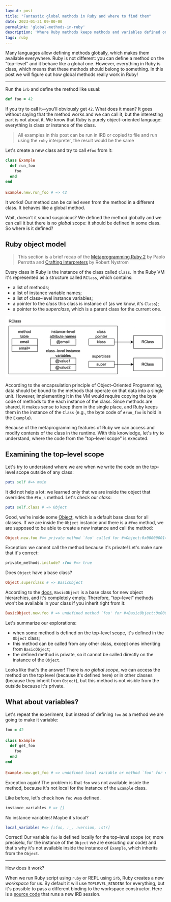 ```yaml
---
layout: post
title: "Fantastic global methods in Ruby and where to find them"
date: 2023-01-31 09-00-00
permalink: 'global-methods-in-ruby'
description: 'Where Ruby methods keeps methods and variables defined on the top–level scope'
tags: ruby
---
```


Many languages allow defining methods globally, which makes them available everywhere. Ruby is not different: you can define a method on the "top–level" and it behave like a global one. However, everything in Ruby is class, which means that these methods should belong to something. In this post we will figure out how global methods really work in Ruby!

---

Run the `irb` and define the method like usual:

```ruby
def foo = 42
```

If you try to call it—you'll obviously get `42`. What does it mean? It goes without saying that the method works and we can call it, but the interesting part is not about it. We know that Ruby is purely object–oriented language: everything is class or instance of the class.

> All examples in this post can be run in IRB or copied to file and run using the `ruby` interpreter, the result would be the same

Let's create a new class and try to call `#foo` from it:

```ruby
class Example
  def run_foo
    foo
  end
end

Example.new.run_foo # => 42
```

It works! Our method can be called even from the method in a different class. It behaves like a global method.

Wait, doesn't it sound suspicious? We defined the method globally and we can call it but there is no _global_ scope: it should be defined in some class. So where is it defined?

## Ruby object model

> This section is a brief recap of the [Metaprogramming Ruby 2](https://pragprog.com/titles/ppmetr2/metaprogramming-ruby-2/) by Paolo Perrotta and [Crafting Interpreters](https://craftinginterpreters.com) by Robert Nystrom

Every class in Ruby is the instance of the class called `Class`. In the Ruby VM it's represented as a structure called `RClass`, which contains:

- a list of methods;
- a list of instance variable names;
- a list of class–level instance variables;
- a pointer to the _class_ this class is instance of (as we know, it's `Class`);
- a pointer to the _superclass_, which is a parent class for the current one.

![RClass](/assets/rclass.png)

According to the encapsulation principle of Object–Oriented Programming, data should be bound to the methods that operate on that data into a single unit. However, implementing it in the VM would require copying the byte code of methods to the each instance of the class. Since methods are shared, it makes sense to keep them in the single place, and Ruby keeps them in the instance of the `Class` (e.g., the byte code of `#run_foo` is hold in the `Example`).

Because of the metaprogramming features of Ruby we can access and modify contents of the class in the runtime. With this knowledge, let's try to understand, where the code from the "top–level scope" is executed.

## Examining the top–level scope

Let's try to understand where we are when we write the code on the top–level scope outside of any class:


```ruby
puts self #=> main
```

It did not help a lot: we learned only that we are inside the object that overrides the `#to_s` method. Let's check our _class_:

```ruby
puts self.class # => Object
```

Good, we're inside some [Object](https://ruby-doc.org/3.2.0/Object.html), which is a default base class for all classes. If we are inside the `Object` instance and there is a `#foo` method, we are supposed to be able to create a new instance and call the method:

```ruby
Object.new.foo #=> private method `foo' called for #<Object:0x00000001402cec50>
```

Exception: we cannot call the method because it's private! Let's make sure that it's correct:

```ruby
private_methods.include? :foo #=> true
```

Does `Object` have a base class?

```ruby
Object.superclass # => BasicObject
```

According to the [docs](https://ruby-doc.org/core-3.1.1/BasicObject.html), `BasicObject` is a base class for new object hierarchies, and it's completely empty. Therefore, "top–level" methods won't be available in your class if you inherit right from it:

```ruby
BasicObject.new.foo # => undefined method `foo' for #<BasicObject:0x00000001058d5648> (NoMethodError)
```

Let's summarize our explorations:

- when some method is defined on the top–level scope, it's defined in the `Object` class;
- this method can be called from any other class, except ones inheriting from `BasicObject`;
- the defined method is private, so it cannot be called directly on the instance of the `Object`.

Looks like that's the answer! There is _no global scope_, we can access the method on the top level (because it's defined here) or in other classes (because they inherit from `Object`), but this method is not visible from the outside because it's private.

## What about variables?

Let's repeat the experiment, but instead of defining `foo` as a method we are going to make it variable:

```ruby
foo = 42

class Example
  def get_foo
    foo
  end
end

Example.new.get_foo # => undefined local variable or method `foo' for #<Example:0x0000000126ac0d38>
```

Exception again! The problem is that `foo` was not available inside the method, because it's not local for the instance of the `Example` class.

Like before, let's check how `foo` was defined.

```ruby
instance_variables # => []
```

No instance variables! Maybe it's local?

```ruby
local_variables #=> [:foo, :_, :version, :str]
```

Correct! Our variable `foo` is defined locally for the top–level scope (or, more preciselu, for the instance of the `Object` we are executing our code) and that's why it's not available inside the instance of `Example`, which inherits from the `Object`.

---

How does it work?

When we run Ruby script using `ruby` or REPL using `irb`, Ruby creates a new _workspace_ for us. By default it will use `TOPLEVEL_BINDING` for everything, but it's possible to pass a different binding to the workspace constructor. Here is a [source code](https://github.com/ruby/ruby/blob/3d6500ee6e3676979d5199dc7b5feab0d15235de/lib/irb/workspace.rb) that runs a new IRB session.
